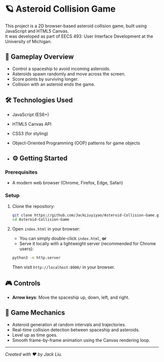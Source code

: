 # 🪐 Asteroid Collision Game

This project is a 2D browser-based asteroid collision game, built using JavaScript and HTML5 Canvas.  
It was developed as part of EECS 493: User Interface Development at the University of Michigan.

## 🚀 Gameplay Overview
- Control a spaceship to avoid incoming asteroids.
- Asteroids spawn randomly and move across the screen.
- Score points by surviving longer.
- Collision with an asteroid ends the game.

## 🛠️ Technologies Used
- JavaScript (ES6+)
- HTML5 Canvas API
- CSS3 (for styling)
- Object-Oriented Programming (OOP) patterns for game objects

- ## ⚙️ Getting Started

### Prerequisites
- A modern web browser (Chrome, Firefox, Edge, Safari)

### Setup
1. Clone the repository:
    ```bash
    git clone https://github.com/JackLiuyiyao/Asteroid-Collision-Game.git
    cd Asteroid-Collision-Game
    ```

2. Open `index.html` in your browser:
    - You can simply double-click `index.html`, **or**
    - Serve it locally with a lightweight server (recommended for Chrome users):

    ```bash
    python3 -m http.server
    ```

    Then visit `http://localhost:8000/` in your browser.

## 🎮 Controls
- **Arrow keys**: Move the spaceship up, down, left, and right.

## 📑 Game Mechanics
- Asteroid generation at random intervals and trajectories.
- Real-time collision detection between spaceship and asteroids.
- Level up as time goes.
- Smooth frame-by-frame animation using the Canvas rendering loop.

---

*Created with ❤️ by Jack Liu.*
